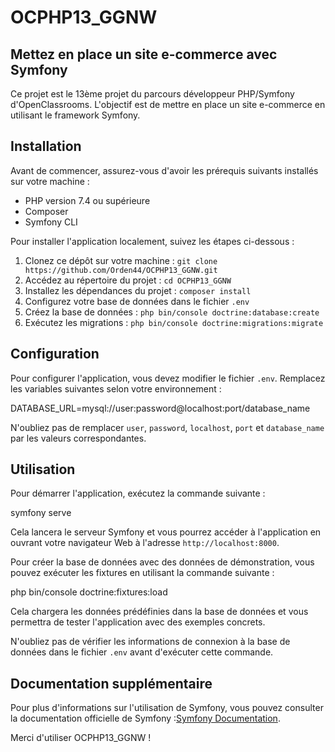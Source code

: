 # OCPHP13_GGNW

## Mettez en place un site e-commerce avec Symfony

Ce projet est le 13ème projet du parcours développeur PHP/Symfony d'OpenClassrooms. L'objectif est de mettre en place un site e-commerce en utilisant le framework Symfony.

## Installation

Avant de commencer, assurez-vous d'avoir les prérequis suivants installés sur votre machine :

- PHP version 7.4 ou supérieure
- Composer
- Symfony CLI

Pour installer l'application localement, suivez les étapes ci-dessous :

1. Clonez ce dépôt sur votre machine : `git clone https://github.com/Orden44/OCPHP13_GGNW.git`
2. Accédez au répertoire du projet : `cd OCPHP13_GGNW`
3. Installez les dépendances du projet : `composer install`
4. Configurez votre base de données dans le fichier `.env`
5. Créez la base de données : `php bin/console doctrine:database:create`
6. Exécutez les migrations : `php bin/console doctrine:migrations:migrate`

## Configuration

Pour configurer l'application, vous devez modifier le fichier `.env`. Remplacez les variables suivantes selon votre environnement :

DATABASE_URL=mysql://user:password@localhost:port/database_name

N'oubliez pas de remplacer `user`, `password`, `localhost`, `port` et `database_name` par les valeurs correspondantes.

## Utilisation

Pour démarrer l'application, exécutez la commande suivante :

symfony serve

Cela lancera le serveur Symfony et vous pourrez accéder à l'application en ouvrant votre navigateur Web à l'adresse `http://localhost:8000`.

Pour créer la base de données avec des données de démonstration, vous pouvez exécuter les fixtures en utilisant la commande suivante :

php bin/console doctrine:fixtures:load

Cela chargera les données prédéfinies dans la base de données et vous permettra de tester l'application avec des exemples concrets.

N'oubliez pas de vérifier les informations de connexion à la base de données dans le fichier `.env` avant d'exécuter cette commande.

## Documentation supplémentaire

Pour plus d'informations sur l'utilisation de Symfony, vous pouvez consulter la documentation officielle de Symfony :[Symfony Documentation](https://symfony.com/doc).

Merci d'utiliser OCPHP13_GGNW !
